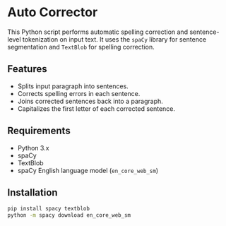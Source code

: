 # Auto Corrector

This Python script performs automatic spelling correction and sentence-level tokenization on input text. It uses the `spaCy` library for sentence segmentation and `TextBlob` for spelling correction.

## Features

- Splits input paragraph into sentences.
- Corrects spelling errors in each sentence.
- Joins corrected sentences back into a paragraph.
- Capitalizes the first letter of each corrected sentence.

## Requirements

- Python 3.x
- spaCy
- TextBlob
- spaCy English language model (`en_core_web_sm`)

## Installation

```bash
pip install spacy textblob
python -m spacy download en_core_web_sm
